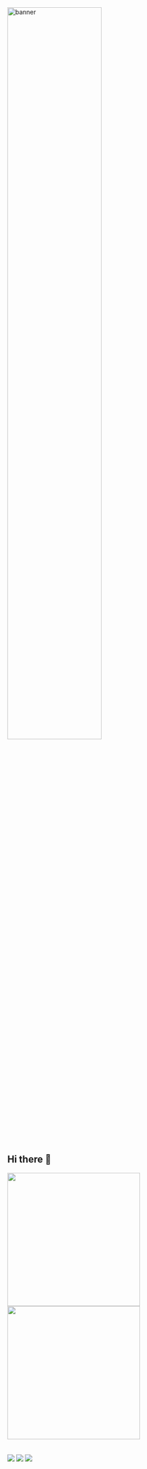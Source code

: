 <banner>
  <img align="center" src="https://github.com/william-clnunes/william-clnunes/assets/172317918/f6510cab-2e4d-4215-9236-51ad5f3e4c90" width="65%" alt="banner"/>
</banner>
<br>
<br>
<!--
<div>
  <img align="center" src="https://github.com/william-clnunes/william-clnunes/assets/172317918/f6510cab-2e4d-4215-9236-51ad5f3e4c90"/>
</div>
<br>
<br>
-->

## Hi there 👋

<div>
  <a href="https://github.com/william-clnunes">
  <img width="300em" src="https://github-readme-stats.vercel.app/api?username=william-clnunes&show_icons=true&theme=algolia&include_all_commits=true&count_private=true&hide_rank=true"/>
  <img width="300em" src="https://github-readme-stats.vercel.app/api/top-langs/?username=william-clnunes&layout=compact&theme=algolia"/>
</div>
<br>
<br>
<div>
  <a href="https://www.linkedin.com/in/william-clnunes" target="_blank"><img src="https://img.shields.io/badge/LinkedIn-0077B5?style=for-the-badge&logo=linkedin&logoColor=white" target="_blank"></a>
  <a href="mailto:wcl.nunes@gmail.com" target="_blank"><img src="https://img.shields.io/badge/Gmail-D14836?style=for-the-badge&logo=gmail&logoColor=white" target="_blank"></a>
  <a href="" target="_blank"><img src="https://img.shields.io/badge/Kaggle-20BEFF?style=for-the-badge&logo=Kaggle&logoColor=white" target="_blank"></a>
</div>


<!--
**william-clnunes/william-clnunes** is a ✨ _special_ ✨ repository because its `README.md` (this file) appears on your GitHub profile.

Here are some ideas to get you started:

- 🔭 I’m currently working on ...
- 🌱 I’m currently learning ...
- 👯 I’m looking to collaborate on ...
- 🤔 I’m looking for help with ...
- 💬 Ask me about ...
- 📫 How to reach me: ...
- 😄 Pronouns: ...
- ⚡ Fun fact: ...
-->
